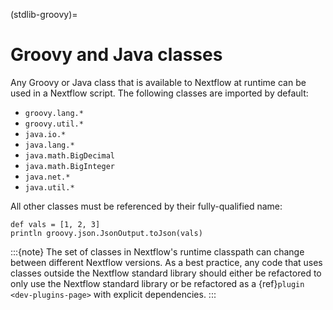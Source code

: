 (stdlib-groovy)=

# Groovy and Java classes

Any Groovy or Java class that is available to Nextflow at runtime can be used in a Nextflow script. The following classes are imported by default:

- `groovy.lang.*`
- `groovy.util.*`
- `java.io.*`
- `java.lang.*`
- `java.math.BigDecimal`
- `java.math.BigInteger`
- `java.net.*`
- `java.util.*`

All other classes must be referenced by their fully-qualified name:

```nextflow
def vals = [1, 2, 3]
println groovy.json.JsonOutput.toJson(vals)
```

:::{note}
The set of classes in Nextflow's runtime classpath can change between different Nextflow versions. As a best practice, any code that uses classes outside the Nextflow standard library should either be refactored to only use the Nextflow standard library or be refactored as a {ref}`plugin <dev-plugins-page>` with explicit dependencies.
:::
